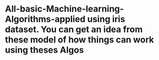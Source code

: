 # All-basic-Machine-learning-Algorithms-applied using iris dataset. You can get an idea from these model of how things can work using theses Algos
